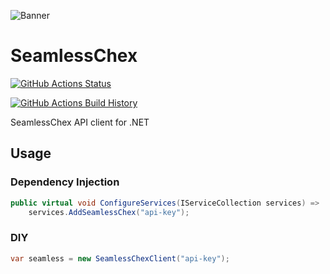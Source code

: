 ![Banner](Images/Banner.png)

# SeamlessChex

[![GitHub Actions Status](https://github.com/jfern01/SeamlessChex/workflows/Build/badge.svg?branch=main)](https://github.com/jfern01/SeamlessChex/actions)

[![GitHub Actions Build History](https://buildstats.info/github/chart/jfern01/SeamlessChex?branch=main&includeBuildsFromPullRequest=false)](https://github.com/jfern01/SeamlessChex/actions)


SeamlessChex API client for .NET


## Usage

### Dependency Injection
```cs
public virtual void ConfigureServices(IServiceCollection services) =>
	services.AddSeamlessChex("api-key");
```

### DIY
```cs
var seamless = new SeamlessChexClient("api-key");
```
